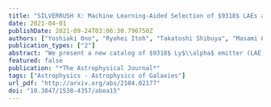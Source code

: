 ```yaml
---
title: "SILVERRUSH X: Machine Learning-Aided Selection of $9318$ LAEs at $z=2.2$, $3.3$, $4.9$, $5.7$, $6.6$, and $7.0$ from the HSC SSP and CHORUS Survey Data"
date: 2021-04-01
publishDate: 2021-09-24T03:06:30.790750Z
authors: ["Yoshiaki Ono", "Ryohei Itoh", "Takatoshi Shibuya", "Masami Ouchi", "Yuichi Harikane", "Satoshi Yamanaka", "Akio K. Inoue", "Toshiyuki Amagasa", "Daichi Miura", "Maiki Okura", "Kazuhiro Shimasaku", "Ikuru Iwata", "Yoshiaki Taniguchi", "Seiji Fujimoto", "Masanori Iye", "Anton T. Jaelani", "Nobunari Kashikawa", "Shotaro Kikuchihara", "Satoshi Kikuta", "Masakazu A. R. Kobayashi", "Haruka Kusakabe", "Chien-Hsiu Lee", "Yongming Liang", "Yoshiki Matsuoka", "Rieko Momose", "Tohru Nagao", "Kimihiko Nakajima", "Ken-ichi Tadaki"]
publication_types: ["2"]
abstract: "We present a new catalog of $9318$ Ly$\\alpha$ emitter (LAE) candidates at $z = 2.2$, $3.3$, $4.9$, $5.7$, $6.6$, and $7.0$ that are photometrically selected by the SILVERRUSH program with a machine learning technique from large area (up to $25.0$ deg$^2$) imaging data with six narrowband filters taken by the Subaru Strategic Program with Hyper Suprime-Cam (HSC SSP) and a Subaru intensive program, Cosmic HydrOgen Reionization Unveiled with Subaru (CHORUS). We construct a convolutional neural network that distinguishes between real LAEs and contaminants with a completeness of $94$% and a contamination rate of $1$%, enabling us to efficiently remove contaminants from the photometrically selected LAE candidates. We confirm that our LAE catalogs include $177$ LAEs that have been spectroscopically identified in our SILVERRUSH programs and previous studies, ensuring the validity of our machine learning selection. In addition, we find that the object-matching rates between our LAE catalogs and our previous results are $\\simeq 80$-$100$% at bright NB magnitudes of $\\lesssim 24$ mag. We also confirm that the surface number densities of our LAE candidates are consistent with previous results. Our LAE catalogs will be made public on our project webpage."
featured: false
publication: "*The Astrophysical Journal*"
tags: ["Astrophysics - Astrophysics of Galaxies"]
url_pdf: "http://arxiv.org/abs/2104.02177"
doi: "10.3847/1538-4357/abea15"
---
```


